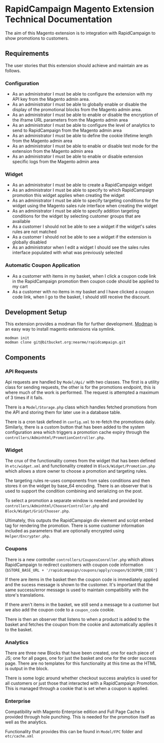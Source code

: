 # RapidCampaign Magento Extension Technical Documentation

The aim of this Magento extension is to integration with RapidCampaign to show promotions to customers.


## Requirements

The user stories that this extension should achieve and maintain are as follows.

### Configuration

- As an administrator I must be able to configure the extension with my API key from the Magento admin area. 
- As an administrator I must be able to globally enable or disable the display of the promotional blocks from the Magento admin area.
- As an administrator I must be able to enable or disable the encryption of the iframe URL parameters from the Magento admin area
- As an administrator I must be able to configure the level of analytics to send to RapidCampaign from the Magento admin area
- As an administrator I must be able to define the cookie lifetime length from the Magento admin area
- As an administrator I must be able to enable or disable test mode for the extension from the Magento admin area
- As an administrator I must be able to enable or disable extension specific logs from the  Magento admin area

### Widget
- As an administrator I must be able to create a RapidCampaign widget
- As an administrator I must be able to specify to which RapidCampaign promotion this widget applies when creating the widget
- As an administrator I must be able to specify targeting conditions for the widget using the Magento sales rule interface when creating the widget
- As an administrator I must be able to specify addition targeting conditions for the widget by selecting customer groups that are available
- As a customer I should not be able to see a widget if the widget's sales rules are not matched
- As a customer I should not be able to see a widget if the extension is globally disabled
- As an administrator when I edit a widget I should see the sales rules interface populated with what was previously selected

### Automatic Coupon Application

- As a customer with items in my basket, when I click a coupon code link in the RapidCampaign promotion then coupon code should be applied to my cart
- As a customer with no items in my basket and I have clicked a coupon code link, when I go to the basket, I should still receive the discount. 

## Development Setup

This extension provides a modman file for further development.  [Modman](https://github.com/colinmollenhour/modman) is an easy way to install magento extensions via symlink. 

	modman init
    modman clone git@bitbucket.org:nearme/rapidcampaign.git


## Components

### API Requests

Api requests are handled by `Model/Api/` with two classes. The first is a utility class for sending requests, the other is for the promotions endpoint, this is where much of the work is performed.  The request is attempted a maximum of 3 times if it fails.

There is a `Model/Storage.php` class which handles fetched promotions from the API and storing them for later use in a database table. 

There is a cron task defined in `config.xml` to re-fetch the promotions daily. Similarly, there is a custom button that has been added to the system configuration area which triggers a promotion cache expiry through the `controllers/Adminhtml/PromotionController.php`.

### Widget

The crux of the functionality comes from the widget that has been defined in `etc/widget.xml` and functionality created in `Block/Widget/Promotion.php` which allows a store owner to choose a promotion and targeting rules.

The targeting rules re-uses components from sales conditions and then stores it on the widget by base_64 encoding. There is an observer that is used to support the condition combining and serializing on the post. 

To select a promotion a separate window is needed and provided by `controllers/Adminhtml/ChooserController.php` and `Block/Widget/Grid/Chooser.php`.

Ultimately, this outputs the RapidCampaign div element and script embed tag for rendering the promotion.  There is some customer information included as parameters that are optionally encrypted using `Helper/Encrypter.php`. 


### Coupons

There is a new controller `controllers/CouponsConroller.php` which allows RapidCampaign to redirect customers with coupon code information (`$STORE_BASE_URL + '/rapidcampaign/coupons/apply/coupon/$COUPON_CODE'`)

If there are items in the basket then the coupon code is immediately applied and the sucess message is shown to the customer.  It's important that the same success/error message is used to maintain compatibility with the store's translations.

If there aren't items in the basket, we still send a message to a customer but we also add the coupon code to a `coupon_code` cookie.  

There is then an observer that listens to when a product is added to the basket and fetches the coupon from the cookie and automatically applies it to the basket. 


### Analytics

There are three new Blocks that have been created, one for each piece of JS; one for all pages, one for just the basket and one for the order success page.  There are no templates for this functionality at this time as the HTML is output in the block.

There is some logic around whether checkout success analytics is used for all customers or just those that interacted with a RapidCampaign Promotion.  This is managed through a cookie that is set when a coupon is applied. 


### Enterprise

Compatibility with Magento Enterprise edition and Full Page Cache is provided through hole punching.  This is needed for the promotion itself as well as the analytics.

Functionality that provides this can be found in `Model/FPC` folder and `etc/cache.xml`






